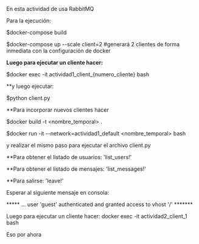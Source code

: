 En esta actividad de usa RabbitMQ


Para la ejecución:

$docker-compose build

$docker-compose up --scale client=2  #generará 2 clientes de forma inmediata con la configuración de docker


**Luego para ejecutar un cliente hacer:**

$docker exec -it actividad1_client_{numero_cliente} bash

**y luego ejecutar:

$python client.py


**Para incorporar nuevos clientes hacer

$docker build -t <nombre_temporal> .

$docker run -it --network=actividad1_default <nombre_temporal> bash

y realizar el mismo paso para ejecutar el archivo client.py

**Para obtener el listado de usuarios: 'list_users!'

**Para obtener el listado de mensajes: 'list_messages!'

**Para salirse: 'leave!'



Esperar al siguiente mensaje en consola:

*****    ... user 'guest' authenticated and granted access to vhost '/' *******

Luego para ejecutar un cliente hacer: docker exec -it actividad2_client_1 bash

Eso por ahora
